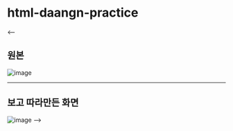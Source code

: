 # html-daangn-practice
<--
<h2>원본</h2>

![image](https://github.com/tero1115/html-daangn-practice/assets/67888405/854e5bc8-4e5c-4c47-b0ca-cc1742e3b5a6)

<hr>

<h2>보고 따라만든 화면</h2>

![image](https://github.com/tero1115/html-daangn-practice/assets/67888405/0054078e-c647-45e1-bf65-4964b9018c5d)
-->

